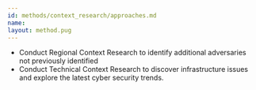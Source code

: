 ```yaml
---
id: methods/context_research/approaches.md
name: 
layout: method.pug
---
```

  * Conduct Regional Context Research to identify additional adversaries not previously identified 
  * Conduct Technical Context Research to discover infrastructure issues and explore the latest cyber security trends.


